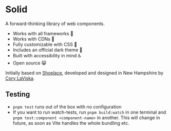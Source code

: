 # Solid

A forward-thinking library of web components.

- Works with all frameworks 🧩
- Works with CDNs 🚛
- Fully customizable with CSS 🎨
- Includes an official dark theme 🌛
- Built with accessibility in mind ♿️
- Open source 😸

Initially based on [Shoelace](https://shoelace.style), developed and designed in New Hampshire by [Cory LaViska](https://twitter.com/claviska).

## Testing

- `pnpm test` runs out of the box with no configuration
- If you want to run watch-tests, run `pnpm build:watch` in one terminal and `pnpm test:component <component-name>` in another. This will change in future, as soon as Vite handles the whole bundling etc.
